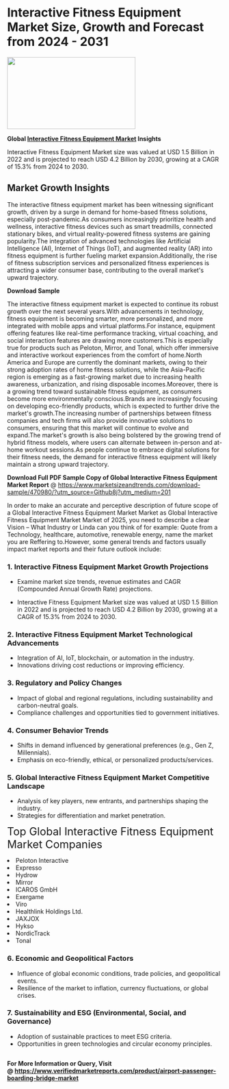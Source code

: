 <H1>Interactive Fitness Equipment Market Size, Growth and Forecast from 2024 - 2031</H1><img class="aligncenter size-medium wp-image-584254" src="https://thirdeyenews.in/wp-content/uploads/2024/09/Global-Market-Research-300x168.jpeg" alt="" width="300" height="168" /><p><strong>Global&nbsp;<a href="https://www.marketsizeandtrends.com/download-sample/470980/?utm_source=Github8j?utm_medium=201">Interactive Fitness Equipment Market</a> Insights</strong></p><p>Interactive Fitness Equipment Market size was valued at USD 1.5 Billion in 2022 and is projected to reach USD 4.2 Billion by 2030, growing at a CAGR of 15.3% from 2024 to 2030.</p><p><h2>Market Growth Insights</h2> <p>The interactive fitness equipment market has been witnessing significant growth, driven by a surge in demand for home-based fitness solutions, especially post-pandemic.As consumers increasingly prioritize health and wellness, interactive fitness devices such as smart treadmills, connected stationary bikes, and virtual reality-powered fitness systems are gaining popularity.The integration of advanced technologies like Artificial Intelligence (AI), Internet of Things (IoT), and augmented reality (AR) into fitness equipment is further fueling market expansion.Additionally, the rise of fitness subscription services and personalized fitness experiences is attracting a wider consumer base, contributing to the overall market's upward trajectory.</p> <p><strong>Download Sample</strong></p> <p>The interactive fitness equipment market is expected to continue its robust growth over the next several years.With advancements in technology, fitness equipment is becoming smarter, more personalized, and more integrated with mobile apps and virtual platforms.For instance, equipment offering features like real-time performance tracking, virtual coaching, and social interaction features are drawing more customers.This is especially true for products such as Peloton, Mirror, and Tonal, which offer immersive and interactive workout experiences from the comfort of home.North America and Europe are currently the dominant markets, owing to their strong adoption rates of home fitness solutions, while the Asia-Pacific region is emerging as a fast-growing market due to increasing health awareness, urbanization, and rising disposable incomes.Moreover, there is a growing trend toward sustainable fitness equipment, as consumers become more environmentally conscious.Brands are increasingly focusing on developing eco-friendly products, which is expected to further drive the market's growth.The increasing number of partnerships between fitness companies and tech firms will also provide innovative solutions to consumers, ensuring that this market will continue to evolve and expand.The market's growth is also being bolstered by the growing trend of hybrid fitness models, where users can alternate between in-person and at-home workout sessions.As people continue to embrace digital solutions for their fitness needs, the demand for interactive fitness equipment will likely maintain a strong upward trajectory.<p><span class=""><strong>Download Full PDF Sample Copy of Global Interactive Fitness Equipment Market Report</strong> @ <a href="https://www.marketsizeandtrends.com/download-sample/470980/?utm_source=Github8j?utm_medium=201" target="_blank">https://www.marketsizeandtrends.com/download-sample/470980/?utm_source=Github8j?utm_medium=201</a></span></p><p>In order to make an accurate and perceptive description of future scope of a Global&nbsp;Interactive Fitness Equipment Market Market as Global&nbsp;Interactive Fitness Equipment Market Market of 2025, you need to describe a clear Vision &ndash; What Industry or Linda can you think of for example: Quote from a Technology, healthcare, automotive, renewable energy, name the market you are Reffering to.However, some general trends and factors usually impact market reports and their future outlook include:</p><h3>1.&nbsp;<strong>Interactive Fitness Equipment Market Growth Projections</strong></h3><ul><li>Examine market size trends, revenue estimates and CAGR (Compounded Annual Growth Rate) projections.</li><li><p>Interactive Fitness Equipment Market size was valued at USD 1.5 Billion in 2022 and is projected to reach USD 4.2 Billion by 2030, growing at a CAGR of 15.3% from 2024 to 2030.</p></li></ul><h3>2.&nbsp;<strong>Interactive Fitness Equipment Market Technological Advancements</strong></h3><ul><li>Integration of AI, IoT, blockchain, or automation in the industry.</li><li>Innovations driving cost reductions or improving efficiency.</li></ul><h3>3.&nbsp;<strong>Regulatory and Policy Changes</strong></h3><ul><li>Impact of global and regional regulations, including sustainability and carbon-neutral goals.</li><li>Compliance challenges and opportunities tied to government initiatives.</li></ul><h3>4.&nbsp;<strong>Consumer Behavior Trends</strong></h3><ul><li>Shifts in demand influenced by generational preferences (e.g., Gen Z, Millennials).</li><li>Emphasis on eco-friendly, ethical, or personalized products/services.</li></ul><h3>5.&nbsp;<strong>Global Interactive Fitness Equipment Market Competitive Landscape</strong></h3><ul><li>Analysis of key players, new entrants, and partnerships shaping the industry.</li><li>Strategies for differentiation and market penetration.</li></ul><p data-pm-slice="1 1 []"><span style="color: inherit; font-family: inherit; font-size: 25px;">Top Global Interactive Fitness Equipment Market Companies</span></p><div class="" data-test-id=""><p><li>Peloton Interactive</li><li> Expresso</li><li> Hydrow</li><li> Mirror</li><li> ICAROS GmbH</li><li> Exergame</li><li> Viro</li><li> Healthlink Holdings Ltd.</li><li> JAXJOX</li><li> Hykso</li><li> NordicTrack</li><li> Tonal</li></p></div><h3>6.&nbsp;<strong>Economic and Geopolitical Factors</strong></h3><ul><li>Influence of global economic conditions, trade policies, and geopolitical events.</li><li>Resilience of the market to inflation, currency fluctuations, or global crises.</li></ul><h3>7.&nbsp;<strong>Sustainability and ESG (Environmental, Social, and Governance)</strong></h3><ul><li>Adoption of sustainable practices to meet ESG criteria.</li><li>Opportunities in green technologies and circular economy principles.</li></ul><h2><strong style="font-size: 14px;">For More Information or Query, Visit @&nbsp;</strong><a style="background-color: #ffffff; font-size: 14px;" href="https://www.marketsizeandtrends.com/report/interactive-fitness-equipment-market/" target="_blank">https://www.verifiedmarketreports.com/product/airport-passenger-boarding-bridge-market</a></h2>